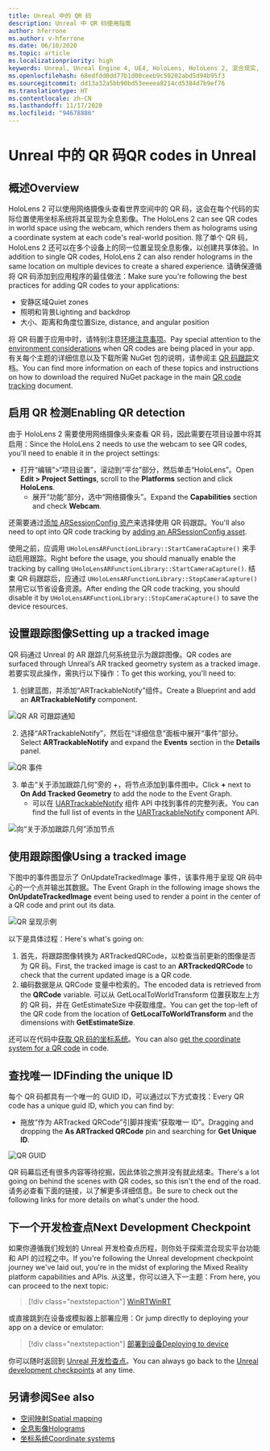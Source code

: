 ```yaml
---
title: Unreal 中的 QR 码
description: Unreal 中 QR 码使用指南
author: hferrone
ms.author: v-hferrone
ms.date: 06/10/2020
ms.topic: article
ms.localizationpriority: high
keywords: Unreal, Unreal Engine 4, UE4, HoloLens, HoloLens 2, 混合现实, 开发, 功能, 文档, 指南, 全息影像, qr 码, 混合现实头戴显示设备, windows 混合现实头戴显示设备, 虚拟现实头戴显示设备
ms.openlocfilehash: 68edfdd0dd77b1d00ceeb9c50202abd5d94b95f3
ms.sourcegitcommit: dd13a32a5bb90bd53eeeea8214cd5384d7b9ef76
ms.translationtype: HT
ms.contentlocale: zh-CN
ms.lasthandoff: 11/17/2020
ms.locfileid: "94678886"
---
```

# <a name="qr-codes-in-unreal"></a><span data-ttu-id="6da52-104">Unreal 中的 QR 码</span><span class="sxs-lookup"><span data-stu-id="6da52-104">QR codes in Unreal</span></span>

## <a name="overview"></a><span data-ttu-id="6da52-105">概述</span><span class="sxs-lookup"><span data-stu-id="6da52-105">Overview</span></span>

<span data-ttu-id="6da52-106">HoloLens 2 可以使用网络摄像头查看世界空间中的 QR 码，这会在每个代码的实际位置使用坐标系统将其呈现为全息影像。</span><span class="sxs-lookup"><span data-stu-id="6da52-106">The HoloLens 2 can see QR codes in world space using the webcam, which renders them as holograms using a coordinate system at each code's real-world position.</span></span>  <span data-ttu-id="6da52-107">除了单个 QR 码，HoloLens 2 还可以在多个设备上的同一位置呈现全息影像，以创建共享体验。</span><span class="sxs-lookup"><span data-stu-id="6da52-107">In addition to single QR codes, HoloLens 2 can also render holograms in the same location on multiple devices to create a shared experience.</span></span> <span data-ttu-id="6da52-108">请确保遵循将 QR 码添加到应用程序的最佳做法：</span><span class="sxs-lookup"><span data-stu-id="6da52-108">Make sure you're following the best practices for adding QR codes to your applications:</span></span>

- <span data-ttu-id="6da52-109">安静区域</span><span class="sxs-lookup"><span data-stu-id="6da52-109">Quiet zones</span></span>
- <span data-ttu-id="6da52-110">照明和背景</span><span class="sxs-lookup"><span data-stu-id="6da52-110">Lighting and backdrop</span></span>
- <span data-ttu-id="6da52-111">大小、距离和角度位置</span><span class="sxs-lookup"><span data-stu-id="6da52-111">Size, distance, and angular position</span></span>

<span data-ttu-id="6da52-112">将 QR 码置于应用中时，请特别注意[环境注意事项](../../environment-considerations-for-hololens.md)。</span><span class="sxs-lookup"><span data-stu-id="6da52-112">Pay special attention to the [environment considerations](../../environment-considerations-for-hololens.md) when QR codes are being placed in your app.</span></span> <span data-ttu-id="6da52-113">有关每个主题的详细信息以及下载所需 NuGet 包的说明，请参阅主 [QR 码跟踪](../platform-capabilities-and-apis/qr-code-tracking.md)文档。</span><span class="sxs-lookup"><span data-stu-id="6da52-113">You can find more information on each of these topics and instructions on how to download the required NuGet package in the main [QR code tracking](../platform-capabilities-and-apis/qr-code-tracking.md) document.</span></span>

## <a name="enabling-qr-detection"></a><span data-ttu-id="6da52-114">启用 QR 检测</span><span class="sxs-lookup"><span data-stu-id="6da52-114">Enabling QR detection</span></span>
<span data-ttu-id="6da52-115">由于 HoloLens 2 需要使用网络摄像头来查看 QR 码，因此需要在项目设置中将其启用：</span><span class="sxs-lookup"><span data-stu-id="6da52-115">Since the HoloLens 2 needs to use the webcam to see QR codes, you'll need to enable it in the project settings:</span></span>
- <span data-ttu-id="6da52-116">打开“编辑”>“项目设置”，滚动到“平台”部分，然后单击“HoloLens”。</span><span class="sxs-lookup"><span data-stu-id="6da52-116">Open **Edit > Project Settings**, scroll to the **Platforms** section and click **HoloLens**.</span></span>
    + <span data-ttu-id="6da52-117">展开“功能”部分，选中“网络摄像头”。</span><span class="sxs-lookup"><span data-stu-id="6da52-117">Expand the **Capabilities** section and check **Webcam**.</span></span>  

<span data-ttu-id="6da52-118">还需要通过[添加 ARSessionConfig 资产](https://docs.microsoft.com/windows/mixed-reality/unreal-uxt-ch3#adding-the-session-asset)来选择使用 QR 码跟踪。</span><span class="sxs-lookup"><span data-stu-id="6da52-118">You'll also need to opt into QR code tracking by [adding an ARSessionConfig asset](https://docs.microsoft.com/windows/mixed-reality/unreal-uxt-ch3#adding-the-session-asset).</span></span>

<span data-ttu-id="6da52-119">使用之前，应调用 `UHoloLensARFunctionLibrary::StartCameraCapture()` 来手动启用跟踪。</span><span class="sxs-lookup"><span data-stu-id="6da52-119">Right before the usage, you should manually enable the tracking by calling `UHoloLensARFunctionLibrary::StartCameraCapture()`.</span></span> <span data-ttu-id="6da52-120">结束 QR 码跟踪后，应通过 `UHoloLensARFunctionLibrary::StopCameraCapture()` 禁用它以节省设备资源。</span><span class="sxs-lookup"><span data-stu-id="6da52-120">After ending the QR code tracking, you should disable it by `UHoloLensARFunctionLibrary::StopCameraCapture()` to save the device resources.</span></span>

## <a name="setting-up-a-tracked-image"></a><span data-ttu-id="6da52-121">设置跟踪图像</span><span class="sxs-lookup"><span data-stu-id="6da52-121">Setting up a tracked image</span></span>

<span data-ttu-id="6da52-122">QR 码通过 Unreal 的 AR 跟踪几何系统显示为跟踪图像。</span><span class="sxs-lookup"><span data-stu-id="6da52-122">QR codes are surfaced through Unreal’s AR tracked geometry system as a tracked image.</span></span> <span data-ttu-id="6da52-123">若要实现此操作，需执行以下操作：</span><span class="sxs-lookup"><span data-stu-id="6da52-123">To get this working, you'll need to:</span></span>
1. <span data-ttu-id="6da52-124">创建蓝图，并添加“ARTrackableNotify”组件。</span><span class="sxs-lookup"><span data-stu-id="6da52-124">Create a Blueprint and add an **ARTrackableNotify** component.</span></span>

![QR AR 可跟踪通知](images/unreal-spatialmapping-artrackablenotify.PNG)

2. <span data-ttu-id="6da52-126">选择“ARTrackableNotify”，然后在“详细信息”面板中展开“事件”部分。</span><span class="sxs-lookup"><span data-stu-id="6da52-126">Select **ARTrackableNotify** and expand the **Events** section in the **Details** panel.</span></span>

![QR 事件](images/unreal-spatialmapping-events.PNG)

3. <span data-ttu-id="6da52-128">单击“关于添加跟踪几何”旁的 +，将节点添加到事件图中。</span><span class="sxs-lookup"><span data-stu-id="6da52-128">Click **+** next to **On Add Tracked Geometry** to add the node to the Event Graph.</span></span>
    - <span data-ttu-id="6da52-129">可以在 [UARTrackableNotify](https://docs.unrealengine.com/API/Runtime/AugmentedReality/UARTrackableNotifyComponent/index.html) 组件 API 中找到事件的完整列表。</span><span class="sxs-lookup"><span data-stu-id="6da52-129">You can find the full list of events in the [UARTrackableNotify](https://docs.unrealengine.com/API/Runtime/AugmentedReality/UARTrackableNotifyComponent/index.html) component API.</span></span>

![向“关于添加跟踪几何”添加节点](images/unreal-qr-codes-tracked-geometry.png)

## <a name="using-a-tracked-image"></a><span data-ttu-id="6da52-131">使用跟踪图像</span><span class="sxs-lookup"><span data-stu-id="6da52-131">Using a tracked image</span></span>
<span data-ttu-id="6da52-132">下图中的事件图显示了 OnUpdateTrackedImage 事件，该事件用于呈现 QR 码中心的一个点并输出其数据。</span><span class="sxs-lookup"><span data-stu-id="6da52-132">The Event Graph in the following image shows the **OnUpdateTrackedImage** event being used to render a point in the center of a QR code and print out its data.</span></span>

![QR 呈现示例](images/unreal-qr-render.PNG)

<span data-ttu-id="6da52-134">以下是具体过程：</span><span class="sxs-lookup"><span data-stu-id="6da52-134">Here's what's going on:</span></span>
1. <span data-ttu-id="6da52-135">首先，将跟踪图像转换为 ARTrackedQRCode，以检查当前更新的图像是否为 QR 码。</span><span class="sxs-lookup"><span data-stu-id="6da52-135">First, the tracked image is cast to an **ARTrackedQRCode** to check that the current updated image is a QR code.</span></span>  
2. <span data-ttu-id="6da52-136">编码数据是从 QRCode 变量中检索的。</span><span class="sxs-lookup"><span data-stu-id="6da52-136">The encoded data is retrieved from the **QRCode** variable.</span></span> <span data-ttu-id="6da52-137">可以从 GetLocalToWorldTransform 位置获取左上方的 QR 码，并在 GetEstimateSize 中获取维度。</span><span class="sxs-lookup"><span data-stu-id="6da52-137">You can get the top-left of the QR code from the location of **GetLocalToWorldTransform** and the dimensions with **GetEstimateSize**.</span></span>

<span data-ttu-id="6da52-138">还可以在代码中[获取 QR 码的坐标系统](https://docs.microsoft.com/windows/mixed-reality/qr-code-tracking#getting-the-coordinate-system-for-a-qr-code)。</span><span class="sxs-lookup"><span data-stu-id="6da52-138">You can also [get the coordinate system for a QR code](https://docs.microsoft.com/windows/mixed-reality/qr-code-tracking#getting-the-coordinate-system-for-a-qr-code) in code.</span></span>

## <a name="finding-the-unique-id"></a><span data-ttu-id="6da52-139">查找唯一 ID</span><span class="sxs-lookup"><span data-stu-id="6da52-139">Finding the unique ID</span></span>
<span data-ttu-id="6da52-140">每个 QR 码都具有一个唯一的 GUID ID，可以通过以下方式查找：</span><span class="sxs-lookup"><span data-stu-id="6da52-140">Every QR code has a unique guid ID, which you can find by:</span></span>
- <span data-ttu-id="6da52-141">拖放“作为 ARTracked QRCode”引脚并搜索“获取唯一 ID”。</span><span class="sxs-lookup"><span data-stu-id="6da52-141">Dragging and dropping the **As ARTracked QRCode**  pin and searching for **Get Unique ID**.</span></span>

![QR GUID](images/unreal-qr-guid.PNG)

<span data-ttu-id="6da52-143">QR 码幕后还有很多内容等待挖掘，因此体验之旅并没有就此结束。</span><span class="sxs-lookup"><span data-stu-id="6da52-143">There's a lot going on behind the scenes with QR codes, so this isn't the end of the road.</span></span> <span data-ttu-id="6da52-144">请务必查看下面的链接，以了解更多详细信息。</span><span class="sxs-lookup"><span data-stu-id="6da52-144">Be sure to check out the following links for more details on what's under the hood.</span></span>

## <a name="next-development-checkpoint"></a><span data-ttu-id="6da52-145">下一个开发检查点</span><span class="sxs-lookup"><span data-stu-id="6da52-145">Next Development Checkpoint</span></span>

<span data-ttu-id="6da52-146">如果你遵循我们规划的 Unreal 开发检查点历程，则你处于探索混合现实平台功能和 API 的过程之中。</span><span class="sxs-lookup"><span data-stu-id="6da52-146">If you're following the Unreal development checkpoint journey we've laid out, you're in the midst of exploring the Mixed Reality platform capabilities and APIs.</span></span> <span data-ttu-id="6da52-147">从这里，你可以进入下一主题：</span><span class="sxs-lookup"><span data-stu-id="6da52-147">From here, you can proceed to the next topic:</span></span>

> [!div class="nextstepaction"]
> [<span data-ttu-id="6da52-148">WinRT</span><span class="sxs-lookup"><span data-stu-id="6da52-148">WinRT</span></span>](unreal-winRT.md)

<span data-ttu-id="6da52-149">或直接跳到在设备或模拟器上部署应用：</span><span class="sxs-lookup"><span data-stu-id="6da52-149">Or jump directly to deploying your app on a device or emulator:</span></span>

> [!div class="nextstepaction"]
> [<span data-ttu-id="6da52-150">部署到设备</span><span class="sxs-lookup"><span data-stu-id="6da52-150">Deploying to device</span></span>](unreal-deploying.md)

<span data-ttu-id="6da52-151">你可以随时返回到 [Unreal 开发检查点](unreal-development-overview.md#3-platform-capabilities-and-apis)。</span><span class="sxs-lookup"><span data-stu-id="6da52-151">You can always go back to the [Unreal development checkpoints](unreal-development-overview.md#3-platform-capabilities-and-apis) at any time.</span></span>

## <a name="see-also"></a><span data-ttu-id="6da52-152">另请参阅</span><span class="sxs-lookup"><span data-stu-id="6da52-152">See also</span></span>
* [<span data-ttu-id="6da52-153">空间映射</span><span class="sxs-lookup"><span data-stu-id="6da52-153">Spatial mapping</span></span>](../../design/spatial-mapping.md)
* [<span data-ttu-id="6da52-154">全息影像</span><span class="sxs-lookup"><span data-stu-id="6da52-154">Holograms</span></span>](../../discover/hologram.md)
* [<span data-ttu-id="6da52-155">坐标系统</span><span class="sxs-lookup"><span data-stu-id="6da52-155">Coordinate systems</span></span>](../../design/coordinate-systems.md)
